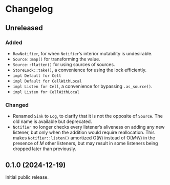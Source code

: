 # Changelog

## Unreleased

### Added

- `RawNotifier`, for when `Notifier`’s interior mutability is undesirable.
- `Source::map()` for transforming the value.
- `Source::flatten()` for using sources of sources.
- `StoreLock::take()`, a convenience for using the lock efficiently.
- `impl Default for Cell`
- `impl Default for CellWithLocal`
- `impl Listen for Cell`, a convenience for bypassing `.as_source()`.
- `impl Listen for CellWithLocal`

### Changed

- Renamed `Sink` to `Log`, to clarify that it is not the opposite of `Source`.
  The old name is available but deprecated.
- `Notifier` no longer checks every listener’s aliveness on adding any new listener, but only when the addition would require reallocation.
  This makes `Notifier::listen()` amortized O(<var>N</var>) instead of O(<var>M</var>·<var>N</var>) in the presence of <var>M</var> other listeners, but may result in some listeners being dropped later than previously.

## 0.1.0 (2024-12-19)

Initial public release.
